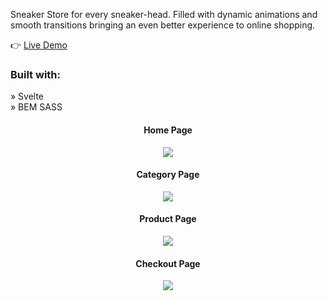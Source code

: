 <p>Sneaker Store for every sneaker-head. Filled with dynamic animations and smooth transitions bringing an even better experience to online shopping.</p>

👉 <a href='https://sneaker-store46.vercel.app' target="_blank" rel="noreferrer" >Live Demo</a>

<h3>Built with:</h3>

» Svelte <br/>
» BEM SASS <br/>

<div align="center">
  <h4>Home Page</h4>
  <img src="https://github.com/Nayakv46/Sneaker-Store/assets/130490621/48b77705-868e-445e-a118-f08344aed73b" />
</div>

<div align="center">
  <h4>Category Page</h4>
  <img src="https://github.com/Nayakv46/Sneaker-Store/assets/130490621/0744cffd-a375-4195-a19b-9acfce9f5fae" />
</div>

<div align="center">
  <h4>Product Page</h4>
  <img src="https://github.com/Nayakv46/Sneaker-Store/assets/130490621/dbf51a92-0c16-46ec-9047-8fd7c447519d" />
</div>

<div align="center">
  <h4>Checkout Page</h4>
  <img src="https://github.com/Nayakv46/Sneaker-Store/assets/130490621/b25418f9-09d1-45f5-94a3-d8305fb6c17f" />
</div>
